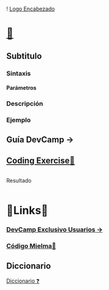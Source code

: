 ! [Logo Encabezado](https://github.com/ElizabethMaranon/wiki-images/blob/723e8a1d326b9910a71d8b63ee7e48ccb4971f1e/Logo_Encabezado.png)

# [🔗]()

## Subtitulo

### Sintaxis

#### Parámetros

### Descripción

### Ejemplo

## Guía DevCamp → 


## [Coding Exercise🔗]()

```js
```
Resultado
```js
```

# 🔗Links🔗

### [DevCamp Exclusivo Usuarios → ]() 

### [Código Mielma🔗]()

## Diccionario

[Diccionario ❓]()
